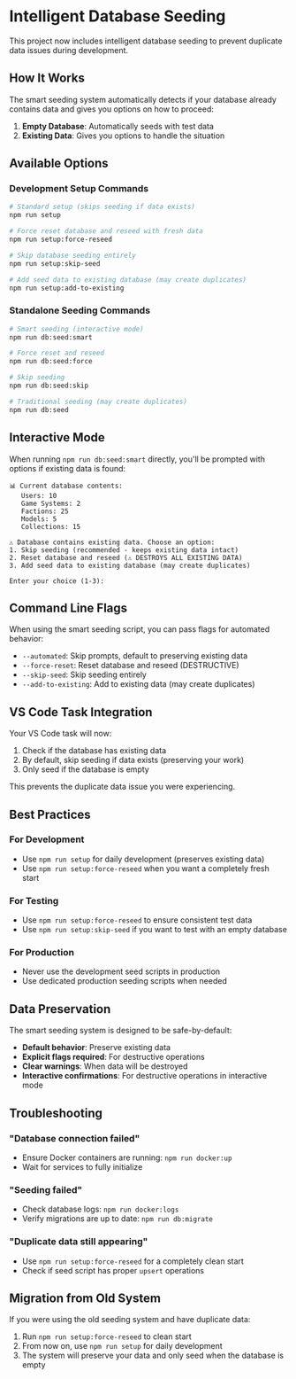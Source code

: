# Intelligent Database Seeding

This project now includes intelligent database seeding to prevent duplicate data issues during
development.

## How It Works

The smart seeding system automatically detects if your database already contains data and gives you
options on how to proceed:

1. **Empty Database**: Automatically seeds with test data
2. **Existing Data**: Gives you options to handle the situation

## Available Options

### Development Setup Commands

```bash
# Standard setup (skips seeding if data exists)
npm run setup

# Force reset database and reseed with fresh data
npm run setup:force-reseed

# Skip database seeding entirely
npm run setup:skip-seed

# Add seed data to existing database (may create duplicates)
npm run setup:add-to-existing
```

### Standalone Seeding Commands

```bash
# Smart seeding (interactive mode)
npm run db:seed:smart

# Force reset and reseed
npm run db:seed:force

# Skip seeding
npm run db:seed:skip

# Traditional seeding (may create duplicates)
npm run db:seed
```

## Interactive Mode

When running `npm run db:seed:smart` directly, you'll be prompted with options if existing data is
found:

```
📊 Current database contents:
   Users: 10
   Game Systems: 2
   Factions: 25
   Models: 5
   Collections: 15

⚠️ Database contains existing data. Choose an option:
1. Skip seeding (recommended - keeps existing data intact)
2. Reset database and reseed (⚠️ DESTROYS ALL EXISTING DATA)
3. Add seed data to existing database (may create duplicates)

Enter your choice (1-3):
```

## Command Line Flags

When using the smart seeding script, you can pass flags for automated behavior:

- `--automated`: Skip prompts, default to preserving existing data
- `--force-reset`: Reset database and reseed (DESTRUCTIVE)
- `--skip-seed`: Skip seeding entirely
- `--add-to-existing`: Add to existing data (may create duplicates)

## VS Code Task Integration

Your VS Code task will now:

1. Check if the database has existing data
2. By default, skip seeding if data exists (preserving your work)
3. Only seed if the database is empty

This prevents the duplicate data issue you were experiencing.

## Best Practices

### For Development

- Use `npm run setup` for daily development (preserves existing data)
- Use `npm run setup:force-reseed` when you want a completely fresh start

### For Testing

- Use `npm run setup:force-reseed` to ensure consistent test data
- Use `npm run setup:skip-seed` if you want to test with an empty database

### For Production

- Never use the development seed scripts in production
- Use dedicated production seeding scripts when needed

## Data Preservation

The smart seeding system is designed to be safe-by-default:

- **Default behavior**: Preserve existing data
- **Explicit flags required**: For destructive operations
- **Clear warnings**: When data will be destroyed
- **Interactive confirmations**: For destructive operations in interactive mode

## Troubleshooting

### "Database connection failed"

- Ensure Docker containers are running: `npm run docker:up`
- Wait for services to fully initialize

### "Seeding failed"

- Check database logs: `npm run docker:logs`
- Verify migrations are up to date: `npm run db:migrate`

### "Duplicate data still appearing"

- Use `npm run setup:force-reseed` for a completely clean start
- Check if seed script has proper `upsert` operations

## Migration from Old System

If you were using the old seeding system and have duplicate data:

1. Run `npm run setup:force-reseed` to clean start
2. From now on, use `npm run setup` for daily development
3. The system will preserve your data and only seed when the database is empty
